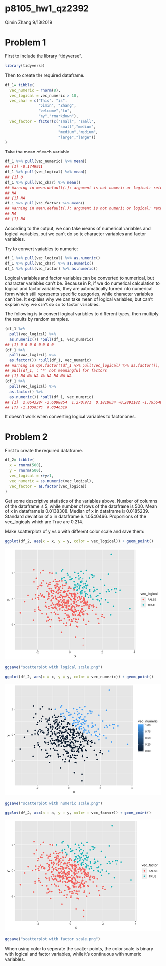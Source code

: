 p8105\_hw1\_qz2392
================
Qimin Zhang
9/13/2019

# Problem 1

First to include the library “tidyverse”.

``` r
library(tidyverse)
```

Then to create the required dataframe.

``` r
df_1= tibble(
  vec_numeric = rnorm(8),
  vec_logical = vec_numeric > 10,
  vec_char = c("This", "is", 
               "Qimin", "Zhang",
               "welcome","to",
               "my","rmarkdown"),
  vec_factor = factor(c("small", "small", 
                        "small","medium", 
                        "medium","medium",
                        "large","large"))
)
```

Take the mean of each variable.

``` r
df_1 %>% pull(vec_numeric) %>% mean()
## [1] -0.1749911
df_1 %>% pull(vec_logical) %>% mean()
## [1] 0
df_1 %>% pull(vec_char) %>% mean()
## Warning in mean.default(.): argument is not numeric or logical: returning
## NA
## [1] NA
df_1 %>% pull(vec_factor) %>% mean()
## Warning in mean.default(.): argument is not numeric or logical: returning
## NA
## [1] NA
```

According to the output, we can take means of numerical variables and
logical variables, but we can’t do so to character variables and factor
variables.

Try to convert variables to numeric:

``` r
df_1 %>% pull(vec_logical) %>% as.numeric()
df_1 %>% pull(vec_char) %>% as.numeric()
df_1 %>% pull(vec_factor) %>% as.numeric()
```

Logical variables and factor variables can be converted to numerical,
but character variables can’t be. Because in R, if we do numerical
calculation to logical and factor variables, they are automatically
turned into numerical form which still represents specific categories,
while character variables can’t be. It explains why we can take mean of
logical variables, but can’t explain why we can’t do so to factor
variables.

The following is to convert logical variables to different types, then
multiply the results by random samples.

``` r
(df_1 %>% 
  pull(vec_logical) %>% 
  as.numeric()) *pull(df_1, vec_numeric)
## [1] 0 0 0 0 0 0 0 0
(df_1 %>% 
  pull(vec_logical) %>% 
  as.factor()) *pull(df_1, vec_numeric)
## Warning in Ops.factor((df_1 %>% pull(vec_logical) %>% as.factor()),
## pull(df_1, : '*' not meaningful for factors
## [1] NA NA NA NA NA NA NA NA
(df_1 %>% 
  pull(vec_logical) %>% 
  as.factor() %>% 
  as.numeric()) *pull(df_1, vec_numeric)
## [1]  2.0643287 -2.6098854  1.2705971  0.1810034 -0.2891182 -1.7956488
## [7] -1.1058570  0.8846516
```

It doesn’t work when converting logical variables to factor ones.

# Problem 2

First to create the required dataframe.

``` r
df_2= tibble(
  x = rnorm(500),
  y = rnorm(500),
  vec_logical = x+y>1,
  vec_numeric = as.numeric(vec_logical),
  vec_factor = as.factor(vec_logical)
)
```

Get some descriptive statistics of the variables above. Number of
columns of the dataframe is 5, while number of rows of the dataframe is
500. Mean of x in dataframe is 0.0138308. Median of x in dataframe is
0.0185239. Standard deviation of x in dataframe is 1.0540466.
Proportions of the vec\_logicals which are True are 0.214.

Make scatterplots of y vs x with different color scale and save them:

``` r
ggplot(df_2, aes(x = x, y = y, color = vec_logical)) + geom_point()
```

![](p8105_hw1_qz2392_files/figure-gfm/unnamed-chunk-7-1.png)<!-- -->

``` r
ggsave("scatterplot with logical scale.png")
```

``` r
ggplot(df_2, aes(x = x, y = y, color = vec_numeric)) + geom_point()
```

![](p8105_hw1_qz2392_files/figure-gfm/unnamed-chunk-8-1.png)<!-- -->

``` r
ggsave("scatterplot with numeric scale.png")
```

``` r
ggplot(df_2, aes(x = x, y = y, color = vec_factor)) + geom_point()
```

![](p8105_hw1_qz2392_files/figure-gfm/unnamed-chunk-9-1.png)<!-- -->

``` r
ggsave("scatterplot with factor scale.png")
```

When using color to seperate the scatter points, the color scale is
binary with logical and factor variables, while it’s continuous with
numeric variables.
